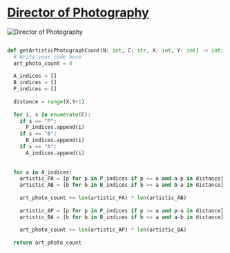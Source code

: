 # [Director of Photography](https://www.facebookrecruiting.com/portal/coding_puzzles/?puzzle=870874083549040)


![Director of Photography](img/photography.png)

```python

def getArtisticPhotographCount(N: int, C: str, X: int, Y: int) -> int:
  # Write your code here
  art_photo_count = 0
  
  A_indices = []
  B_indices = []
  P_indices = []
  
  distance = range(X,Y+1)
  
  for i, s in enumerate(C):
    if s == "P":
      P_indices.append(i)
    if s == "B":
      B_indices.append(i)
    if s == "A":
      A_indices.append(i)
      
  
  for a in A_indices:
    artistic_PA = [p for p in P_indices if p <= a and a-p in distance]
    artistic_AB = [b for b in B_indices if b >= a and b-a in distance]
    
    art_photo_count += len(artistic_PA) * len(artistic_AB)
    
    artistic_AP = [p for p in P_indices if p >= a and p-a in distance]
    artistic_BA = [b for b in B_indices if b <= a and a-b in distance]
     
    art_photo_count += len(artistic_AP) * len(artistic_BA)
    
  return art_photo_count
```



